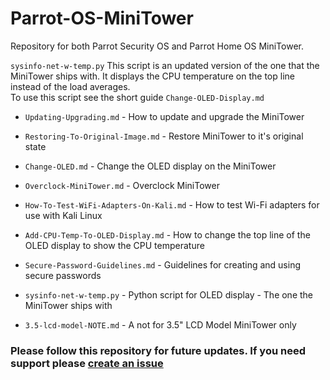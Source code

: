 # Parrot-OS-MiniTower  
Repository for both Parrot Security OS and Parrot Home OS MiniTower.  


`sysinfo-net-w-temp.py`  This script is an updated version of the one that the MiniTower ships with.  It displays the CPU temperature on the top line instead of the load averages.  
To use this script see the short guide `Change-OLED-Display.md`

- `Updating-Upgrading.md` - How to update and upgrade the MiniTower
- `Restoring-To-Original-Image.md` - Restore MiniTower to it's original state
- `Change-OLED.md` - Change the OLED display on the MiniTower
- `Overclock-MiniTower.md` - Overclock MiniTower
- `How-To-Test-WiFi-Adapters-On-Kali.md` - How to test Wi-Fi adapters for use with Kali Linux
- `Add-CPU-Temp-To-OLED-Display.md` - How to change the top line of the OLED display to show the CPU temperature
- `Secure-Password-Guidelines.md` - Guidelines for creating and using secure passwords
- `sysinfo-net-w-temp.py` - Python script for OLED display - The one the MiniTower ships with

- `3.5-lcd-model-NOTE.md` - A not for 3.5" LCD Model MiniTower only

### Please follow this repository for future updates.  If you need support please [create an issue](https://github.com/cryptomiles-dev/Parrot-Security-MiniTower/issues/new/choose)  



